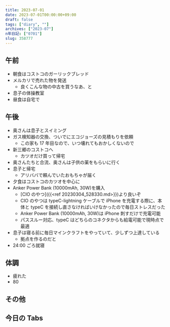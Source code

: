 ```yaml
---
title: 2023-07-01
date: 2023-07-01T00:00:00+09:00
draft: false
tags: ["diary", ""]
archives: ["2023-07"]
n年日記: ["0701"]
slug: 358777
---
```


## 午前

- 朝食はコストコのガーリックブレッド
- メルカリで売れた物を発送
  - 良くこんな物の中古を買うなあ、と
- 息子の体操教室
- 昼食は自宅で

## 午後

- 奥さんは息子とスイミング
- ガス検知器の交換、ついでにエコジョーズの見積もりを依頼
  - この家も 17 年目なので、いつ壊れてもおかしくないので
- 新三郷のコストコへ
  - カツオだけ買って帰宅
- 奥さんたちと合流、奥さんは子供の薬をもらいに行く
- 息子と帰宅
  - アリババで頼んでいたおもちゃが届く
- 夕食はコストコのカツオを中心に
- Anker Power Bank (10000mAh, 30W)を購入
  - [CIO のやつ]({{<ref 20230304_528330.md>}})より良いぞ
  - CIO のやつは typeC-lightning ケーブルで iPhone を充電する際に、本体と typeC を接続し直さなければいけなかったので毎日ストレスだった
  - Anker Power Bank (10000mAh, 30W)は iPhone 刺すだけで充電可能
  - パススルー対応、typeC はどちらのコネクタからも給電可能で現時点で最適
- 息子は寝る前に毎日マインクラフトをやっていて、少しずつ上達している
  - 拠点を作るのだと
- 24:00 ごろ就寝

## 体調

- 疲れた
- 80

## その他

## 今日の Tabs
